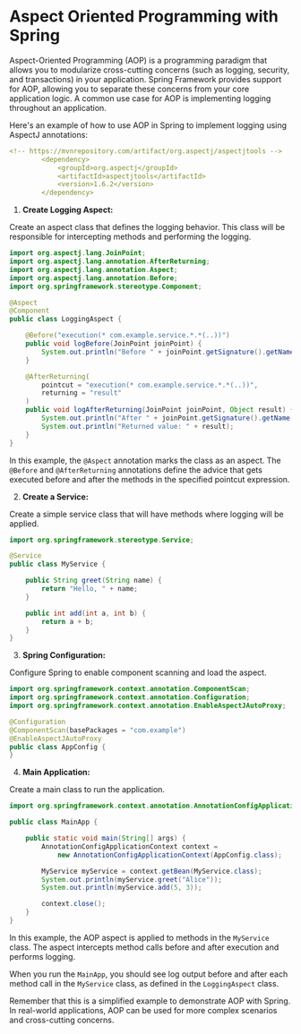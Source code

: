 # Aspect Oriented Programming with Spring

Aspect-Oriented Programming (AOP) is a programming paradigm that allows you to modularize cross-cutting concerns (such as logging, security, and transactions) in your application. Spring Framework provides support for AOP, allowing you to separate these concerns from your core application logic. A common use case for AOP is implementing logging throughout an application.

Here's an example of how to use AOP in Spring to implement logging using AspectJ annotations:

```yaml
<!-- https://mvnrepository.com/artifact/org.aspectj/aspectjtools -->
		<dependency>
		    <groupId>org.aspectj</groupId>
		    <artifactId>aspectjtools</artifactId>
		    <version>1.6.2</version>
		</dependency>

```

1. **Create Logging Aspect:**

Create an aspect class that defines the logging behavior. This class will be responsible for intercepting methods and performing the logging.

```java
import org.aspectj.lang.JoinPoint;
import org.aspectj.lang.annotation.AfterReturning;
import org.aspectj.lang.annotation.Aspect;
import org.aspectj.lang.annotation.Before;
import org.springframework.stereotype.Component;

@Aspect
@Component
public class LoggingAspect {

    @Before("execution(* com.example.service.*.*(..))")
    public void logBefore(JoinPoint joinPoint) {
        System.out.println("Before " + joinPoint.getSignature().getName() + " method");
    }

    @AfterReturning(
        pointcut = "execution(* com.example.service.*.*(..))",
        returning = "result"
    )
    public void logAfterReturning(JoinPoint joinPoint, Object result) {
        System.out.println("After " + joinPoint.getSignature().getName() + " method");
        System.out.println("Returned value: " + result);
    }
}
```

In this example, the `@Aspect` annotation marks the class as an aspect. The `@Before` and `@AfterReturning` annotations define the advice that gets executed before and after the methods in the specified pointcut expression.

2. **Create a Service:**

Create a simple service class that will have methods where logging will be applied.

```java
import org.springframework.stereotype.Service;

@Service
public class MyService {

    public String greet(String name) {
        return "Hello, " + name;
    }

    public int add(int a, int b) {
        return a + b;
    }
}
```

3. **Spring Configuration:**

Configure Spring to enable component scanning and load the aspect.

```java
import org.springframework.context.annotation.ComponentScan;
import org.springframework.context.annotation.Configuration;
import org.springframework.context.annotation.EnableAspectJAutoProxy;

@Configuration
@ComponentScan(basePackages = "com.example")
@EnableAspectJAutoProxy
public class AppConfig {
}
```

4. **Main Application:**

Create a main class to run the application.

```java
import org.springframework.context.annotation.AnnotationConfigApplicationContext;

public class MainApp {

    public static void main(String[] args) {
        AnnotationConfigApplicationContext context =
            new AnnotationConfigApplicationContext(AppConfig.class);

        MyService myService = context.getBean(MyService.class);
        System.out.println(myService.greet("Alice"));
        System.out.println(myService.add(5, 3));

        context.close();
    }
}
```

In this example, the AOP aspect is applied to methods in the `MyService` class. The aspect intercepts method calls before and after execution and performs logging.

When you run the `MainApp`, you should see log output before and after each method call in the `MyService` class, as defined in the `LoggingAspect` class.

Remember that this is a simplified example to demonstrate AOP with Spring. In real-world applications, AOP can be used for more complex scenarios and cross-cutting concerns.
